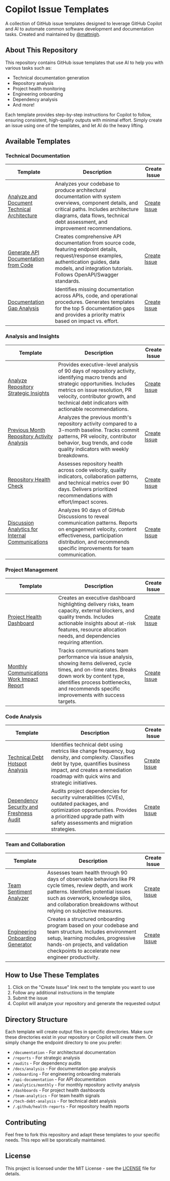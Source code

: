 # Copilot Issue Templates

A collection of GitHub issue templates designed to leverage GitHub Copilot and AI to automate common software development and documentation tasks. Created and maintained by [@mattnigh](https://github.com/mattnigh).

## About This Repository

This repository contains GitHub issue templates that use AI to help you with various tasks such as:
- Technical documentation generation
- Repository analysis
- Project health monitoring
- Engineering onboarding
- Dependency analysis
- And more!

Each template provides step-by-step instructions for Copilot to follow, ensuring consistent, high-quality outputs with minimal effort. Simply create an issue using one of the templates, and let AI do the heavy lifting.

## Available Templates

### Technical Documentation

| Template | Description | Create Issue |
|----------|-------------|-------------|
| [Analyze and Document Technical Architecture](/.github/ISSUE_TEMPLATE/analyze-and-document-technical-architecture.md) | Analyzes your codebase to produce architectural documentation with system overviews, component details, and critical paths. Includes architecture diagrams, data flows, technical debt assessment, and improvement recommendations. | [Create Issue](https://github.com/mattnigh/copilot_issue_templates/issues/new?template=analyze-and-document-technical-architecture.md) |
| [Generate API Documentation from Code](/.github/ISSUE_TEMPLATE/generate-api-documentation-from-code.md) | Creates comprehensive API documentation from source code, featuring endpoint details, request/response examples, authentication guides, data models, and integration tutorials. Follows OpenAPI/Swagger standards. | [Create Issue](https://github.com/mattnigh/copilot_issue_templates/issues/new?template=generate-api-documentation-from-code.md) |
| [Documentation Gap Analysis](/.github/ISSUE_TEMPLATE/documentation-gap-analysis.md) | Identifies missing documentation across APIs, code, and operational procedures. Generates templates for the top 5 documentation gaps and provides a priority matrix based on impact vs. effort. | [Create Issue](https://github.com/mattnigh/copilot_issue_templates/issues/new?template=documentation-gap-analysis.md) |

### Analysis and Insights

| Template | Description | Create Issue |
|----------|-------------|-------------|
| [Analyze Repository Strategic Insights](/.github/ISSUE_TEMPLATE/analyze-repository-strategic-insights.md) | Provides executive-level analysis of 90 days of repository activity, identifying macro trends and strategic opportunities. Includes metrics on issue resolution, PR velocity, contributor growth, and technical debt indicators with actionable recommendations. | [Create Issue](https://github.com/mattnigh/copilot_issue_templates/issues/new?template=analyze-repository-strategic-insights.md) |
| [Previous Month Repository Activity Analysis](/.github/ISSUE_TEMPLATE/previous-month-repository-activity-analysis.md) | Analyzes the previous month's repository activity compared to a 3-month baseline. Tracks commit patterns, PR velocity, contributor behavior, bug trends, and code quality indicators with weekly breakdowns. | [Create Issue](https://github.com/mattnigh/copilot_issue_templates/issues/new?template=previous-month-repository-activity-analysis.md) |
| [Repository Health Check](/.github/ISSUE_TEMPLATE/repository-health-check.md) | Assesses repository health across code velocity, quality indicators, collaboration patterns, and technical metrics over 90 days. Delivers prioritized recommendations with effort/impact scores. | [Create Issue](https://github.com/mattnigh/copilot_issue_templates/issues/new?template=repository-health-check.md) |
| [Discussion Analytics for Internal Communications](/.github/ISSUE_TEMPLATE/discussion-analytics-for-internal-communications.md) | Analyzes 90 days of GitHub Discussions to reveal communication patterns. Reports on engagement velocity, content effectiveness, participation distribution, and recommends specific improvements for team communication. | [Create Issue](https://github.com/mattnigh/copilot_issue_templates/issues/new?template=discussion-analytics-for-internal-communications.md) |

### Project Management

| Template | Description | Create Issue |
|----------|-------------|-------------|
| [Project Health Dashboard](/.github/ISSUE_TEMPLATE/project-health-dashboard.md) | Creates an executive dashboard highlighting delivery risks, team capacity, external blockers, and quality trends. Includes actionable insights about at-risk features, resource allocation needs, and dependencies requiring attention. | [Create Issue](https://github.com/mattnigh/copilot_issue_templates/issues/new?template=project-health-dashboard.md) |
| [Monthly Communications Work Impact Report](/.github/ISSUE_TEMPLATE/monthly-communications-work-impact-report.md) | Tracks communications team performance via issue analysis, showing items delivered, cycle times, and on-time rates. Breaks down work by content type, identifies process bottlenecks, and recommends specific improvements with success targets. | [Create Issue](https://github.com/mattnigh/copilot_issue_templates/issues/new?template=monthly-communications-work-impact-report.md) |

### Code Analysis

| Template | Description | Create Issue |
|----------|-------------|-------------|
| [Technical Debt Hotspot Analysis](/.github/ISSUE_TEMPLATE/technical-debt-hotspot-analysis.md) | Identifies technical debt using metrics like change frequency, bug density, and complexity. Classifies debt by type, quantifies business impact, and creates a remediation roadmap with quick wins and strategic initiatives. | [Create Issue](https://github.com/mattnigh/copilot_issue_templates/issues/new?template=technical-debt-hotspot-analysis.md) |
| [Dependency Security and Freshness Audit](/.github/ISSUE_TEMPLATE/dependency-security-and-freshness-audit.md) | Audits project dependencies for security vulnerabilities (CVEs), outdated packages, and optimization opportunities. Provides a prioritized upgrade path with safety assessments and migration strategies. | [Create Issue](https://github.com/mattnigh/copilot_issue_templates/issues/new?template=dependency-security-and-freshness-audit.md) |

### Team and Collaboration

| Template | Description | Create Issue |
|----------|-------------|-------------|
| [Team Sentiment Analyzer](/.github/ISSUE_TEMPLATE/team-sentiment-analyzer.md) | Assesses team health through 90 days of observable behaviors like PR cycle times, review depth, and work patterns. Identifies potential issues such as overwork, knowledge silos, and collaboration breakdowns without relying on subjective measures. | [Create Issue](https://github.com/mattnigh/copilot_issue_templates/issues/new?template=team-sentiment-analyzer.md) |
| [Engineering Onboarding Generator](/.github/ISSUE_TEMPLATE/engineering-onboarding-generator.md) | Creates a structured onboarding program based on your codebase and team structure. Includes environment setup, learning modules, progressive hands-on projects, and validation checkpoints to accelerate new engineer productivity. | [Create Issue](https://github.com/mattnigh/copilot_issue_templates/issues/new?template=engineering-onboarding-generator.md) |

## How to Use These Templates

1. Click on the "Create Issue" link next to the template you want to use
2. Follow any additional instructions in the template
3. Submit the issue
4. Copilot will analyze your repository and generate the requested output

## Directory Structure

Each template will create output files in specific directories. Make sure these directories exist in your repository or Copilot will create them. Or simply change the endpoint directory to one you prefer:

- `/documentation` - For architectural documentation
- `/reports` - For strategic analysis
- `/audits` - For dependency audits
- `/docs/analysis` - For documentation gap analysis
- `/onboarding` - For engineering onboarding materials
- `/api-documentation` - For API documentation
- `/analytics/monthly` - For monthly repository activity analysis
- `/dashboards` - For project health dashboards
- `/team-analytics` - For team health signals
- `/tech-debt-analysis` - For technical debt analysis
- `/.github/health-reports` - For repository health reports

## Contributing

Feel free to fork this repository and adapt these templates to your specific needs. This repo will be sporatically maintained.

## License

This project is licensed under the MIT License - see the [LICENSE](./LICENSE) file for details.